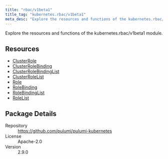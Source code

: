```yaml
---
title: "rbac/v1beta1"
title_tag: "kubernetes.rbac/v1beta1"
meta_desc: "Explore the resources and functions of the kubernetes.rbac/v1beta1 module."
---
```


<!-- WARNING: this file was generated by Pulumi Docs Generator. -->
<!-- Do not edit by hand unless you're certain you know what you are doing! -->

Explore the resources and functions of the kubernetes.rbac/v1beta1 module.

<h2 id="resources">Resources</h2>
<ul class="api">
    <li><a href="clusterrole" title="ClusterRole"><span class="symbol resource"></span>ClusterRole</a></li>
    <li><a href="clusterrolebinding" title="ClusterRoleBinding"><span class="symbol resource"></span>ClusterRoleBinding</a></li>
    <li><a href="clusterrolebindinglist" title="ClusterRoleBindingList"><span class="symbol resource"></span>ClusterRoleBindingList</a></li>
    <li><a href="clusterrolelist" title="ClusterRoleList"><span class="symbol resource"></span>ClusterRoleList</a></li>
    <li><a href="role" title="Role"><span class="symbol resource"></span>Role</a></li>
    <li><a href="rolebinding" title="RoleBinding"><span class="symbol resource"></span>RoleBinding</a></li>
    <li><a href="rolebindinglist" title="RoleBindingList"><span class="symbol resource"></span>RoleBindingList</a></li>
    <li><a href="rolelist" title="RoleList"><span class="symbol resource"></span>RoleList</a></li>
</ul>

<h2 id="package-details">Package Details</h2>
<dl class="package-details">
	<dt>Repository</dt>
	<dd><a href="https://github.com/pulumi/pulumi-kubernetes">https://github.com/pulumi/pulumi-kubernetes</a></dd>
	<dt>License</dt>
	<dd>Apache-2.0</dd>
	<dt>Version</dt>
	<dd>2.9.0</dd>
</dl>

